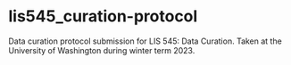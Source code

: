 # lis545_curation-protocol
Data curation protocol submission for LIS 545: Data Curation. Taken at the University of Washington during winter term 2023.
